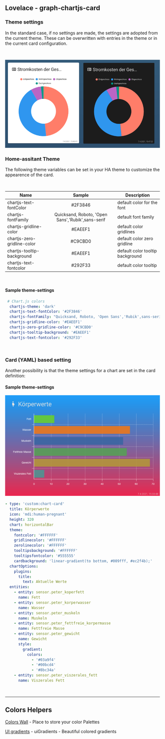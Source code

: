## Lovelace - graph-chartjs-card
### Theme settings

In the standard case, if no settings are made, the settings are adopted from the current theme. These can be overwritten with entries in the theme or in the current card configuration.

<br>


![theme_mode](theme_mode.png)

### Home-assitant Theme 

The following theme variables can be set in your HA theme to customize the appearence of the card.

<br>

| Name | Sample | Description |
|------|:-------:|-------------|
| chartjs-text-fontColor | #2F3846 | default color for the font|
| chartjs-fontFamily | Quicksand, Roboto, 'Open Sans','Rubik',sans-serif| default font family |
| chartjs-gridline-color | #EAEEF1| default color gridlines|
| chartjs-zero-gridline-color |#C9CBD0 | default color zero gridline |
| chartjs-tooltip-background | #EAEEF1| default color tooltip background|
| chartjs-text-fontcolor|#292F33 | default color tooltip  |
<br>

####  Sample theme-settings

```yaml
 # Chart.js colors
  chartjs-theme: 'dark'
  chartjs-text-fontColor: '#2F3846'
  chartjs-fontFamily: "Quicksand, Roboto, 'Open Sans','Rubik',sans-serif"
  chartjs-gridline-color: '#EAEEF1'
  chartjs-zero-gridline-color: '#C9CBD0'
  chartjs-tooltip-background: '#EAEEF1'
  chartjs-text-fontcolor: '#292F33'
```
<br>

### Card (YAML) based setting
Another possibility is that the theme settings for a chart are set in the card definition:

####  Sample theme-settings
![theme-setting](theme-setting.png)
<br>

```yaml
- type: 'custom:chart-card'
  title: Körperwerte
  icon: 'mdi:human-pregnant'
  height: 320
  chart: horizontalBar
  theme:
    fontcolor: '#FFFFFF'
    gridlinecolor: '#FFFFFF'
    zerolinecolor: '#FFFFFF'
    tooltipsbackground: '#FFFFFF'
    tooltipsfontcolor: '#555555'
    cardbackground: 'linear-gradient(to bottom, #009fff, #ec2f4b);'
  chartOptions:
    plugins:
      title:
        text: Aktuelle Werte
  entities:
    - entity: sensor.peter_koperfett
      name: Fett
    - entity: sensor.peter_korperwasser
      name: Wasser
    - entity: sensor.peter_muskeln
      name: Muskeln
    - entity: sensor.peter_fettfreie_korpermasse
      name: Fettfreie Masse
    - entity: sensor.peter_gewicht
      name: Gewicht
      style:
        gradient:
          colors:
            - '#03a9f4'
            - '#00bcd4'
            - '#8bc34a'
    - entity: sensor.peter_viszerales_fett
      name: Viszerales Fett
```
<br>
<hr>


## Colors Helpers


[Colors Wall](https://colorswall.com) - Place to store your color Palettes

[UI gradients](https://uigradients.com/) - uiGradients - Beautiful colored gradients

